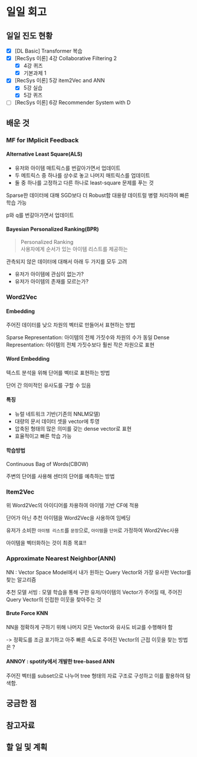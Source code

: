 # 일일 회고

## 일일 진도 현황

- [x] [DL Basic] Transformer 복습
- [x] [RecSys 이론] 4강 Collaborative Filtering 2
  - [x] 4강 퀴즈
  - [x] 기본과제 1
- [x] [RecSys 이론] 5강 item2Vec and ANN
  - [x] 5강 실습
  - [x] 5강 퀴즈
- [ ] [RecSys 이론] 6강 Recommender System with D

## 배운 것

### MF for IMplicit Feedback

#### Alternative Least Square(ALS)

- 유저와 아이템 매트릭스를 번갈아가면서 업데이트
- 두 메트릭스 중 하나를 상수로 놓고 나머지 매트릭스를 업데이트
- 둘 중 하나를 고정하고 다른 하나로 least-square 문제를 푸는 것

Sparse한 데이터에 대해 SGD보다 더 Robust함
대용량 데이트럴 병렬 처리하여 빠른 학습 가능

p와 q를 번갈아가면서 업데이트

#### Bayesian Personalized Ranking(BPR)

>Personalized Ranking<br>
사용자에게 순서가 있는 아이템 리스트를 제공하는

관측되지 않은 데이터에 대해서 아래 두 가지를 모두 고려
- 유저가 아이템에 관심이 없는가?
- 유저가 아이템의 존재를 모르는가?

### Word2Vec

#### Embedding

주어진 데이터를 낮으 차원의 벡터로 만들어서 표현하는 방법

Sparse Representation: 아이템의 전체 가짓수와 차원의 수가 동일
Dense Representation: 아이템의 전체 가짓수보다 훨씬 작은 차원으로 표현

#### Word Embedding

텍스트 분석을 위해 단어를 벡터로 표현하는 방법

단어 간 의미적인 유사도를 구할 수 있음

#### 특징

- 뉴럴 네트워크 기반(기존의 NNLM모델)
- 대량의 문서 데이터 셋을 vector에 투영
- 압축된 형태의 많은 의미를 갖는 dense vector로 표현
- 효율적이고 빠른 학습 가능

#### 학습방법

Continuous Bag of Words(CBOW)

주변의 단어를 사용해 센터의 단어를 예측하는 방법

### Item2Vec

위 Word2Vec의 아이디어를 차용하여 아이템 기반 CF에 적용

단어가 아닌 추천 아이템을 Word2Vec을 사용하여 임베딩

유저가 소비한 `아이템 리스트`를 `문장`으로, `아이템`을 `단어`로 가정하여 Word2Vec사용

아이템을 벡터화하는 것이 최종 목표!!

### Approximate Nearest Neighbor(ANN)

NN : Vector Space Model에서 내가 원하는 Query Vector와 가장 유사한 Vector를 찾는 알고리즘

추천 모델 서빙 : 모델 학습을 통해 구한 유저/아이템의 Vector가 주어질 때, 주어진 Query Vector의 인접한 이웃을 찾아주는 것

#### Brute Force KNN

NN을 정확하게 구하기 위해 나머지 모든 Vector와 유사도 비교를 수행해야 함

-> 정확도를 조금 포기하고 아주 빠른 속도로 주어진 Vector의 근접 이웃을 찾는 방법은 ?

#### ANNOY : spotify에서 개발한 tree-based ANN

주어진 벡터를 subset으로 나누어 tree 형태의 자료 구조로 구성하고 이를 활용하여 탐색함.


## 궁금한 점

## 참고자료

## 할 일 및 계획
